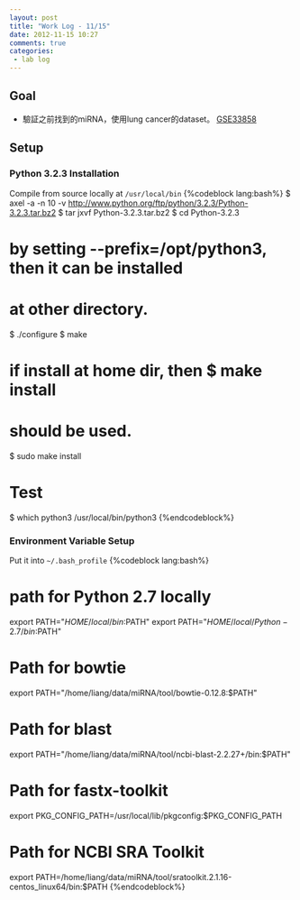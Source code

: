 ```yaml
---
layout: post
title: "Work Log - 11/15"
date: 2012-11-15 10:27
comments: true
categories: 
 - lab log
---
```


## Goal
* 驗証之前找到的miRNA，使用lung cancer的dataset。 [GSE33858]
<!-- more -->

[GSE33858]: http://www.ncbi.nlm.nih.gov/geo/query/acc.cgi?acc=GSE33858

## Setup

### Python 3.2.3 Installation
Compile from source locally at `/usr/local/bin`
{%codeblock lang:bash%}
$ axel -a -n 10 -v http://www.python.org/ftp/python/3.2.3/Python-3.2.3.tar.bz2
$ tar jxvf Python-3.2.3.tar.bz2
$ cd Python-3.2.3

# by setting --prefix=/opt/python3, then it can be installed 
# at other directory.
$ ./configure
$ make 
# if install at home dir, then $ make install 
# should be used.
$ sudo make install

# Test
$ which python3
/usr/local/bin/python3
{%endcodeblock%}


### Environment Variable Setup
Put it into `~/.bash_profile`
{%codeblock lang:bash%}
# path for Python 2.7 locally
export PATH="$HOME/local/bin:$PATH"
export PATH="$HOME/local/Python-2.7/bin:$PATH"

# Path for bowtie
export PATH="/home/liang/data/miRNA/tool/bowtie-0.12.8:$PATH"
# Path for blast
export PATH="/home/liang/data/miRNA/tool/ncbi-blast-2.2.27+/bin:$PATH"
# Path for fastx-toolkit
export PKG_CONFIG_PATH=/usr/local/lib/pkgconfig:$PKG_CONFIG_PATH
# Path for NCBI SRA Toolkit
export PATH=/home/liang/data/miRNA/tool/sratoolkit.2.1.16-centos_linux64/bin:$PATH
{%endcodeblock%}

